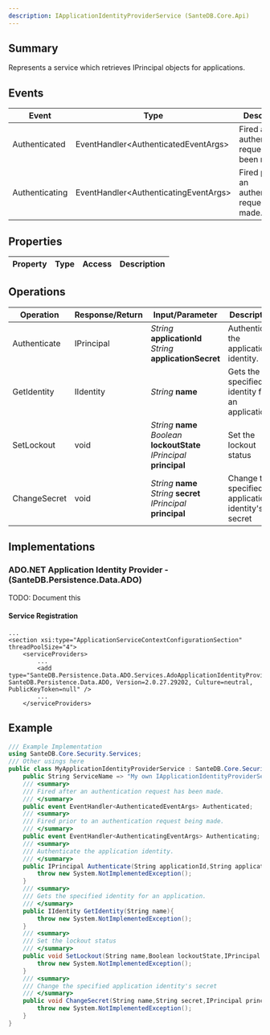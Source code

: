 ```yaml
---
description: IApplicationIdentityProviderService (SanteDB.Core.Api)
---
```


## Summary
Represents a service which retrieves IPrincipal objects for applications.

## Events

|Event|Type|Description|
|-|-|-|
|Authenticated|EventHandler&lt;AuthenticatedEventArgs>|Fired after an authentication request has been made.|
|Authenticating|EventHandler&lt;AuthenticatingEventArgs>|Fired prior to an authentication request being made.|

## Properties

|Property|Type|Access|Description|
|-|-|-|-|

## Operations

|Operation|Response/Return|Input/Parameter|Description|
|-|-|-|-|
|Authenticate|IPrincipal|*String* **applicationId**<br/>*String* **applicationSecret**|Authenticate the application identity.|
|GetIdentity|IIdentity|*String* **name**|Gets the specified identity for an application.|
|SetLockout|void|*String* **name**<br/>*Boolean* **lockoutState**<br/>*IPrincipal* **principal**|Set the lockout status|
|ChangeSecret|void|*String* **name**<br/>*String* **secret**<br/>*IPrincipal* **principal**|Change the specified application identity's secret|

## Implementations


### ADO.NET Application Identity Provider - (SanteDB.Persistence.Data.ADO)
TODO: Document this

#### Service Registration
```markup
...
<section xsi:type="ApplicationServiceContextConfigurationSection" threadPoolSize="4">
	<serviceProviders>
		...
		<add type="SanteDB.Persistence.Data.ADO.Services.AdoApplicationIdentityProvider, SanteDB.Persistence.Data.ADO, Version=2.0.27.29202, Culture=neutral, PublicKeyToken=null" />
		...
	</serviceProviders>
```
## Example
```csharp
/// Example Implementation
using SanteDB.Core.Security.Services;
/// Other usings here
public class MyApplicationIdentityProviderService : SanteDB.Core.Security.Services.IApplicationIdentityProviderService { 
	public String ServiceName => "My own IApplicationIdentityProviderService service";
	/// <summary>
	/// Fired after an authentication request has been made.
	/// </summary>
	public event EventHandler<AuthenticatedEventArgs> Authenticated;
	/// <summary>
	/// Fired prior to an authentication request being made.
	/// </summary>
	public event EventHandler<AuthenticatingEventArgs> Authenticating;
	/// <summary>
	/// Authenticate the application identity.
	/// </summary>
	public IPrincipal Authenticate(String applicationId,String applicationSecret){
		throw new System.NotImplementedException();
	}
	/// <summary>
	/// Gets the specified identity for an application.
	/// </summary>
	public IIdentity GetIdentity(String name){
		throw new System.NotImplementedException();
	}
	/// <summary>
	/// Set the lockout status
	/// </summary>
	public void SetLockout(String name,Boolean lockoutState,IPrincipal principal){
		throw new System.NotImplementedException();
	}
	/// <summary>
	/// Change the specified application identity's secret
	/// </summary>
	public void ChangeSecret(String name,String secret,IPrincipal principal){
		throw new System.NotImplementedException();
	}
}
```
